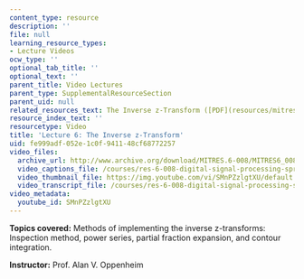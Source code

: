 ```yaml
---
content_type: resource
description: ''
file: null
learning_resource_types:
- Lecture Videos
ocw_type: ''
optional_tab_title: ''
optional_text: ''
parent_title: Video Lectures
parent_type: SupplementalResourceSection
parent_uid: null
related_resources_text: The Inverse z-Transform ([PDF](resources/mitres_6_008s11_lec06-1))
resource_index_text: ''
resourcetype: Video
title: 'Lecture 6: The Inverse z-Transform'
uid: fe999adf-052e-1c0f-9411-48cf68772257
video_files:
  archive_url: http://www.archive.org/download/MITRES.6-008/MITRES6_008_lec06_300k.mp4
  video_captions_file: /courses/res-6-008-digital-signal-processing-spring-2011/b33de328d07855049e7852ebaba64d2f_SMnPZzlgtXU.vtt
  video_thumbnail_file: https://img.youtube.com/vi/SMnPZzlgtXU/default.jpg
  video_transcript_file: /courses/res-6-008-digital-signal-processing-spring-2011/2ad78299ac2f06152203852880e9d697_SMnPZzlgtXU.pdf
video_metadata:
  youtube_id: SMnPZzlgtXU
---
```


**Topics covered:** Methods of implementing the inverse z-transforms: Inspection method, power series, partial fraction expansion, and contour integration.

**Instructor:** Prof. Alan V. Oppenheim
